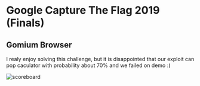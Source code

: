 # Google Capture The Flag 2019 (Finals)
## Gomium Browser

I realy enjoy solving this challenge, but it is disappointed that our exploit can pop caculator with probability about 70% and we failed on demo :(

![scoreboard](https://github.com/ssspeedgit00/CTF/blob/master/2019/google-ctf-finals/Gomium_Browser/calc.png)